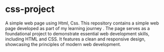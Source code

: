 # css-project
A simple web page using Html, Css.
This repository contains a simple web page developed as part of my learning journey . The page serves as a foundational project to demonstrate essential web development skills, including HTML and CSS. It features a clean and responsive design, showcasing the principles of modern web development.
